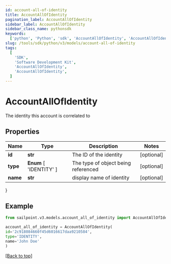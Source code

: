 ```yaml
---
id: account-all-of-identity
title: AccountAllOfIdentity
pagination_label: AccountAllOfIdentity
sidebar_label: AccountAllOfIdentity
sidebar_class_name: pythonsdk
keywords:
  ['python', 'Python', 'sdk', 'AccountAllOfIdentity', 'AccountAllOfIdentity']
slug: /tools/sdk/python/v3/models/account-all-of-identity
tags:
  [
    'SDK',
    'Software Development Kit',
    'AccountAllOfIdentity',
    'AccountAllOfIdentity',
  ]
---
```


# AccountAllOfIdentity

The identity this account is correlated to

## Properties

| Name | Type | Description | Notes |
| --- | --- | --- | --- |
| **id** | **str** | The ID of the identity | [optional] |
| **type** | **Enum** [ 'IDENTITY' ] | The type of object being referenced | [optional] |
| **name** | **str** | display name of identity | [optional] |

}

## Example

```python
from sailpoint.v3.models.account_all_of_identity import AccountAllOfIdentity

account_all_of_identity = AccountAllOfIdentity(
id='2c918084660f45d6016617daa9210584',
type='IDENTITY',
name='John Doe'
)

```

[[Back to top]](#)
